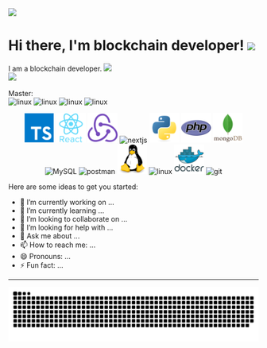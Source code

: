 <img src="https://capsule-render.vercel.app/api?type=waving&amp;color=7A92B8&amp;height=100&amp;section=header">

# Hi there, I'm blockchain developer! <img src="https://media.giphy.com/media/hvRJCLFzcasrR4ia7z/giphy.gif" width="35">
 

I am a blockchain developer.
<img src="https://user-images.githubusercontent.com/73097560/115834477-dbab4500-a447-11eb-908a-139a6edaec5c.gif"><br>
<a href="https://github.com/Rez4-4/readme-typing-svg"><img src="https://readme-typing-svg.herokuapp.com?lines=Senior+Rust+developer;Competitive+Programmer;ACPC+2022+2024+Finalist;DS%20|%20Algorithms%20|%20OOP%20;Specialist%20on%20Codeforces;Division%202%20on%20Codechef%20(3%20Stars);6%20Kyu%20on%20Atcoder;Always%20learning%20new%20things&center=true&width=500&height=50"></a>
<p> 
    Master: <br />
    <img src="https://s2.coinmarketcap.com/static/img/coins/64x64/1.png" alt="linux" width="60" height="60"/>
    <img src="https://docs.soliditylang.org/en/v0.8.11/_static/logo.svg" alt="linux" width="60" height="60"/>
    <img src="https://www.rust-lang.org/static/images/rust-logo-blk.svg" alt="linux" width="60" height="60"/>
    <img src="https://s2.coinmarketcap.com/static/img/coins/64x64/1.png" alt="linux" width="60" height="60"/>
</p>
<p align="center">   
    <img src="https://raw.githubusercontent.com/devicons/devicon/master/icons/typescript/typescript-original.svg" alt="typescript" width="60" height="60"/>  
    <img src="https://raw.githubusercontent.com/devicons/devicon/master/icons/react/react-original-wordmark.svg" alt="react" width="60" height="60"/>  
    <img src="https://raw.githubusercontent.com/devicons/devicon/master/icons/redux/redux-original.svg" alt="redux" width="60" height="60"/>  
    <img src="https://cdn.worldvectorlogo.com/logos/nextjs-2.svg" alt="nextjs" width="60" height="60"/>     
    <img src="https://raw.githubusercontent.com/devicons/devicon/master/icons/python/python-original.svg" alt="python" width="60" height="60"/>      
    <img src="https://raw.githubusercontent.com/devicons/devicon/master/icons/php/php-original.svg" alt="php" width="60" height="60"/>   
    <img src="https://raw.githubusercontent.com/devicons/devicon/master/icons/mongodb/mongodb-original-wordmark.svg" alt="mongodb" width="60" height="60"/>  
    <img  src="https://profilinator.rishav.dev/skills-assets/mysql-original-wordmark.svg" alt="MySQL" height="60" />   
    <img src="https://www.vectorlogo.zone/logos/getpostman/getpostman-icon.svg" alt="postman" width="60" height="60"/>    
    <img src="https://raw.githubusercontent.com/devicons/devicon/master/icons/linux/linux-original.svg" alt="linux" width="60" height="60"/> 
    <img src="https://docs.nestjs.com/assets/logo-small.svg" alt="linux" width="60" height="60"/> 
    <img src="https://raw.githubusercontent.com/devicons/devicon/master/icons/docker/docker-original-wordmark.svg" alt="docker" width="60" height="60"/>    
    <img src="https://www.vectorlogo.zone/logos/git-scm/git-scm-icon.svg" alt="git" width="60" height="60"/>   
</p>

<!--
<p align="center"><a href="https://github.com/ryo-ma/github-profile-trophy"><img src="https://github-profile-trophy.vercel.app/?username=Eric-potter&theme=dracula&column=4&margin-w=15&margin-h=15" alt="William Potter" /></a></p>


**Eric-potter/Eric-potter** is a ✨ _special_ ✨ repository because its `README.md` (this file) appears on your GitHub profile.
-->

Here are some ideas to get you started:

- 🔭 I’m currently working on ...
- 🌱 I’m currently learning ...
- 👯 I’m looking to collaborate on ...
- 🤔 I’m looking for help with ...
- 💬 Ask me about ...
- 📫 How to reach me: ...
- 😄 Pronouns: ...
- ⚡ Fun fact: ...



<hr>
<!--
<h3 align="center" >Visitor Count</h3>
<a align="center" href="https://profile-counter.glitch.me/{Eric-potter}/count.svg">
  
  ![VisitorCount](https://profile-counter.glitch.me/{Eric-potter}/count.svg)  
  
</a>


#Github Activity📊:

<p align="center">
 <img src="https://github-readme-stats.vercel.app/api/top-langs/?username=Eric-potter&theme=radical&layout=compact&hide=Jupyter%20Notebook"  display=block width=50% height=auto  alt="2" />
</p>
-->

<div align="center"> 
<img src="https://github.com/Platane/snk/raw/output/github-contribution-grid-snake.svg" />

